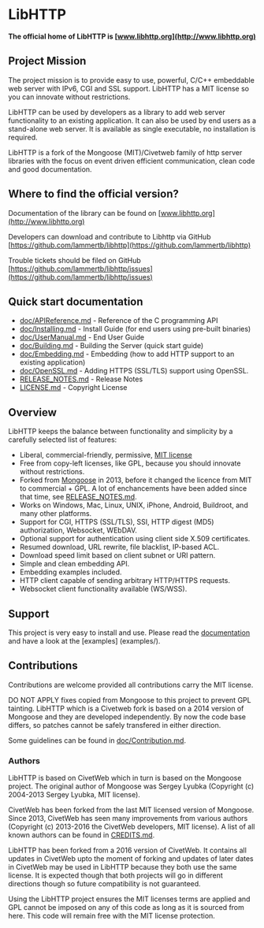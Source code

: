 # LibHTTP

**The official home of LibHTTP is [www.libhttp.org](http://www.libhttp.org)**

Project Mission
-----------------

The project mission is to provide easy to use, powerful, C/C++ embeddable web
server with IPv6, CGI and SSL support. LibHTTP has a MIT license so you can innovate without restrictions.

LibHTTP can be used by developers as a library to add web server functionality to an existing application.
It can also be used by end users as a stand-alone web server. It is available as single executable, no installation is required.

LibHTTP is a fork of the Mongoose (MIT)/Civetweb family of http server libraries with the focus on event
driven efficient communication, clean code and good documentation.


Where to find the official version?
-----------------------------------

Documentation of the library can be found on [www.libhttp.org](http://www.libhttp.org)

Developers can download and contribute to Libhttp via GitHub
[https://github.com/lammertb/libhttp](https://github.com/lammertb/libhttp)

Trouble tickets should be filed on GitHub
[https://github.com/lammertb/libhttp/issues](https://github.com/lammertb/libhttp/issues)

Quick start documentation
--------------------------

- [doc/APIReference.md](doc/APIReference.md) - Reference of the C programming API
- [doc/Installing.md](doc/Installing.md) - Install Guide (for end users using pre-built binaries)
- [doc/UserManual.md](doc/UserManual.md) - End User Guide
- [doc/Building.md](doc/Building.md) - Building the Server (quick start guide)
- [doc/Embedding.md](doc/Embedding.md) - Embedding (how to add HTTP support to an existing application)
- [doc/OpenSSL.md](doc/OpenSSL.md) - Adding HTTPS (SSL/TLS) support using OpenSSL.
- [RELEASE_NOTES.md](RELEASE_NOTES.md) - Release Notes
- [LICENSE.md](LICENSE.md) - Copyright License


Overview
--------

LibHTTP keeps the balance between functionality and
simplicity by a carefully selected list of features:

- Liberal, commercial-friendly, permissive, [MIT license](http://en.wikipedia.org/wiki/MIT_License)
- Free from copy-left licenses, like GPL, because you should innovate without restrictions.
- Forked from [Mongoose](https://code.google.com/p/mongoose/) in 2013, before it changed the licence from MIT to commercial + GPL. A lot of enchancements have been added since that time, see [RELEASE_NOTES.md](RELEASE_NOTES.md).
- Works on Windows, Mac, Linux, UNIX, iPhone, Android, Buildroot, and many other platforms.
- Support for CGI, HTTPS (SSL/TLS), SSI, HTTP digest (MD5) authorization, Websocket, WEbDAV.
- Optional support for authentication using client side X.509 certificates.
- Resumed download, URL rewrite, file blacklist, IP-based ACL.
- Download speed limit based on client subnet or URI pattern. 
- Simple and clean embedding API.
- Embedding examples included.
- HTTP client capable of sending arbitrary HTTP/HTTPS requests.
- Websocket client functionality available (WS/WSS).

Support
-------

This project is very easy to install and use. Please read the [documentation](doc/) and have a look at the [examples] (examples/).


Contributions
---------------

Contributions are welcome provided all contributions carry the MIT license.

DO NOT APPLY fixes copied from Mongoose to this project to prevent GPL tainting. LibHTTP which is a Civetweb fork is based on a 2014 version of Mongoose and they are developed independently. By now the code base differs, so patches cannot be safely transfered in either direction.

Some guidelines can be found in [doc/Contribution.md](doc/Contribution.md).


### Authors

LibHTTP is based on CivetWeb which in turn is based on the Mongoose project.  The original author of Mongoose was Sergey Lyubka (Copyright (c) 2004-2013 Sergey Lyubka, MIT license).

CivetWeb has been forked from the last MIT licensed version of Mongoose. Since 2013, CivetWeb has seen many improvements from various authors (Copyright (c) 2013-2016 the CivetWeb developers, MIT license). A list of all known authors can be found in [CREDITS.md](CREDITS.md).

LibHTTP has been forked from a 2016 version of CivetWeb. It contains all updates in CivetWeb upto the moment of forking and updates of later dates in CivetWeb may be used in LibHTTP because they both use the same license. It is expected though that both projects will go in different directions though so future compatibility is not guaranteed.

Using the LibHTTP project ensures the MIT licenses terms are applied and GPL cannot be imposed on any of this code as long as it is sourced from here. This code will remain free with the MIT license protection.
